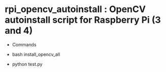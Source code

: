 # rpi_opencv_autoinstall : OpenCV autoinstall script for Raspberry Pi (3 and 4)

* Commands

- bash install_opencv_all

- python test.py
